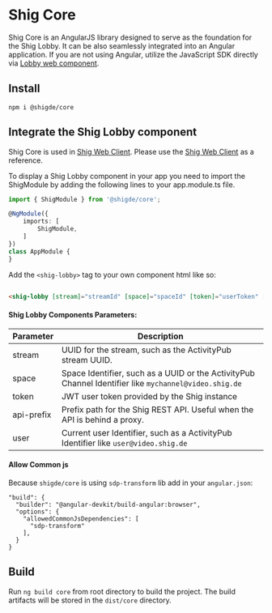 # Shig Core

Shig Core is an AngularJS library designed to serve as the foundation for the Shig Lobby.
It can be also seamlessly integrated into an Angular application. 
If you are not using Angular, utilize the JavaScript SDK directly via [Lobby web component](https://github.com/shigde/shig-js-sdk).

## Install

```
npm i @shigde/core
```

## Integrate the Shig Lobby component

Shig Core is used in [Shig Web Client](https://github.com/shigde/web-client). Please use the [Shig Web Client](https://github.com/shigde/web-client) as a reference.

To display a Shig Lobby  component in your app you need to import the ShigModule by adding the following lines to your app.module.ts file.

```typescript
import { ShigModule } from '@shigde/core';

@NgModule({
    imports: [
        ShigModule,
    ]
})
class AppModule {
}
```

Add the ```<shig-lobby>``` tag to your own component html like so:

```html

<shig-lobby [stream]="streamId" [space]="spaceId" [token]="userToken" [api-prefix]="" [user]=user-id"></shig-lobby>
```

#### Shig Lobby Components Parameters:

| Parameter  | Description                                                                                           |
|------------|-------------------------------------------------------------------------------------------------------|
| stream     | UUID for the stream, such as the ActivityPub stream UUID.                                             |
| space      | Space Identifier, such as a UUID or the ActivityPub Channel Identifier like `mychannel@video.shig.de` |
| token      | JWT user token provided by the Shig instance                                                          |
| api-prefix | Prefix path for the Shig REST API. Useful when the API is behind a proxy.                             |
| user       | Current user Identifier, such as a ActivityPub  Identifier like `user@video.shig.de`                  |



#### Allow Common js

Because `shigde/core` is using `sdp-transform` lib add in your `angular.json`:

```
"build": {
  "builder": "@angular-devkit/build-angular:browser",
  "options": {
    "allowedCommonJsDependencies": [
      "sdp-transform"
    ],
  }
}
```

## Build

Run `ng build core` from root directory to build the project. The build artifacts will be stored in the `dist/core` directory.
